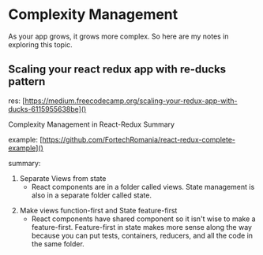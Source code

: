 # Complexity Management

As your app grows, it grows more complex. So here are my notes in exploring this topic.

## Scaling your react redux app with re-ducks pattern

res: [https://medium.freecodecamp.org/scaling-your-redux-app-with-ducks-6115955638be]()

Complexity Management in React-Redux Summary

example:
[https://github.com/FortechRomania/react-redux-complete-example]()

summary:

1. Separate Views from state
   - React components are in a folder called views. State management is also in a separate folder called state.

2) Make views function-first and State feature-first
   - React components have shared component so it isn't wise to make a feature-first. Feature-first in state makes more sense along the way because you can put tests, containers, reducers, and all the code in the same folder.
